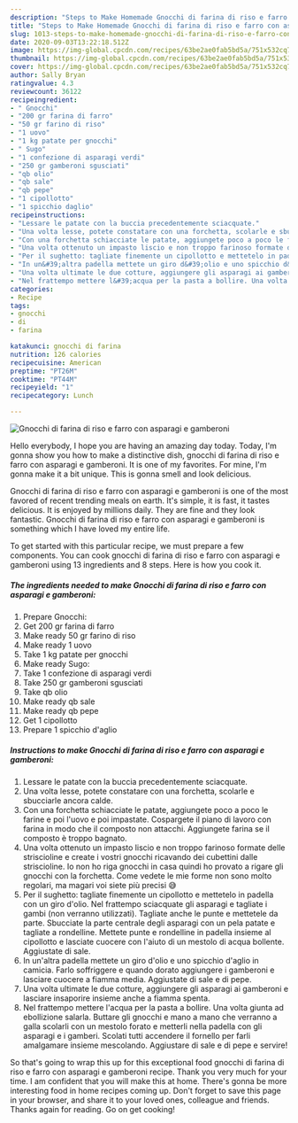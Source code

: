 ```yaml
---
description: "Steps to Make Homemade Gnocchi di farina di riso e farro con asparagi e gamberoni"
title: "Steps to Make Homemade Gnocchi di farina di riso e farro con asparagi e gamberoni"
slug: 1013-steps-to-make-homemade-gnocchi-di-farina-di-riso-e-farro-con-asparagi-e-gamberoni
date: 2020-09-03T13:22:18.512Z
image: https://img-global.cpcdn.com/recipes/63be2ae0fab5bd5a/751x532cq70/gnocchi-di-farina-di-riso-e-farro-con-asparagi-e-gamberoni-recipe-main-photo.jpg
thumbnail: https://img-global.cpcdn.com/recipes/63be2ae0fab5bd5a/751x532cq70/gnocchi-di-farina-di-riso-e-farro-con-asparagi-e-gamberoni-recipe-main-photo.jpg
cover: https://img-global.cpcdn.com/recipes/63be2ae0fab5bd5a/751x532cq70/gnocchi-di-farina-di-riso-e-farro-con-asparagi-e-gamberoni-recipe-main-photo.jpg
author: Sally Bryan
ratingvalue: 4.3
reviewcount: 36122
recipeingredient:
- " Gnocchi"
- "200 gr farina di farro"
- "50 gr farino di riso"
- "1 uovo"
- "1 kg patate per gnocchi"
- " Sugo"
- "1 confezione di asparagi verdi"
- "250 gr gamberoni sgusciati"
- "qb olio"
- "qb sale"
- "qb pepe"
- "1 cipollotto"
- "1 spicchio daglio"
recipeinstructions:
- "Lessare le patate con la buccia precedentemente sciacquate."
- "Una volta lesse, potete constatare con una forchetta, scolarle e sbucciarle ancora calde."
- "Con una forchetta schiacciate le patate, aggiungete poco a poco le farine e poi l&#39;uovo e poi impastate. Cospargete il piano di lavoro con farina in modo che il composto non attacchi. Aggiungete farina se il composto è troppo bagnato."
- "Una volta ottenuto un impasto liscio e non troppo farinoso formate delle striscioline e create i vostri gnocchi ricavando dei cubettini dalle striscioline. Io non ho riga gnocchi in casa quindi ho provato a rigare gli gnocchi con la forchetta. Come vedete le mie forme non sono molto regolari, ma magari voi siete più precisi 😅"
- "Per il sughetto: tagliate finemente un cipollotto e mettetelo in padella con un giro d&#39;olio. Nel frattempo sciacquate gli asparagi e tagliate i gambi (non verranno utilizzati). Tagliate anche le punte e mettetele da parte. Sbucciate la parte centrale degli asparagi con un pela patate e tagliate a rondelline. Mettete punte e rondelline in padella insieme al cipollotto e lasciate cuocere con l&#39;aiuto di un mestolo di acqua bollente. Aggiustate di sale."
- "In un&#39;altra padella mettete un giro d&#39;olio e uno spicchio d&#39;aglio in camicia. Farlo soffriggere e quando dorato aggiungere i gamberoni e lasciare cuocere a fiamma media. Aggiustate di sale e di pepe."
- "Una volta ultimate le due cotture, aggiungere gli asparagi ai gamberoni e lasciare insaporire insieme anche a fiamma spenta."
- "Nel frattempo mettere l&#39;acqua per la pasta a bollire. Una volta giunta ad ebollizione salarla. Buttare gli gnocchi e mano a mano che verranno a galla scolarli con un mestolo forato e metterli nella padella con gli asparagi e i gamberi. Scolati tutti accendere il fornello per farli amalgamare insieme mescolando. Aggiustare di sale e di pepe e servire!"
categories:
- Recipe
tags:
- gnocchi
- di
- farina

katakunci: gnocchi di farina 
nutrition: 126 calories
recipecuisine: American
preptime: "PT26M"
cooktime: "PT44M"
recipeyield: "1"
recipecategory: Lunch

---
```



![Gnocchi di farina di riso e farro con asparagi e gamberoni](https://img-global.cpcdn.com/recipes/63be2ae0fab5bd5a/751x532cq70/gnocchi-di-farina-di-riso-e-farro-con-asparagi-e-gamberoni-recipe-main-photo.jpg)

Hello everybody, I hope you are having an amazing day today. Today, I'm gonna show you how to make a distinctive dish, gnocchi di farina di riso e farro con asparagi e gamberoni. It is one of my favorites. For mine, I'm gonna make it a bit unique. This is gonna smell and look delicious.



Gnocchi di farina di riso e farro con asparagi e gamberoni is one of the most favored of recent trending meals on earth. It's simple, it is fast, it tastes delicious. It is enjoyed by millions daily. They are fine and they look fantastic. Gnocchi di farina di riso e farro con asparagi e gamberoni is something which I have loved my entire life.


To get started with this particular recipe, we must prepare a few components. You can cook gnocchi di farina di riso e farro con asparagi e gamberoni using 13 ingredients and 8 steps. Here is how you cook it.

<!--inarticleads1-->

##### The ingredients needed to make Gnocchi di farina di riso e farro con asparagi e gamberoni:

1. Prepare  Gnocchi:
1. Get 200 gr farina di farro
1. Make ready 50 gr farino di riso
1. Make ready 1 uovo
1. Take 1 kg patate per gnocchi
1. Make ready  Sugo:
1. Take 1 confezione di asparagi verdi
1. Take 250 gr gamberoni sgusciati
1. Take qb olio
1. Make ready qb sale
1. Make ready qb pepe
1. Get 1 cipollotto
1. Prepare 1 spicchio d&#39;aglio




<!--inarticleads2-->

##### Instructions to make Gnocchi di farina di riso e farro con asparagi e gamberoni:

1. Lessare le patate con la buccia precedentemente sciacquate.
1. Una volta lesse, potete constatare con una forchetta, scolarle e sbucciarle ancora calde.
1. Con una forchetta schiacciate le patate, aggiungete poco a poco le farine e poi l&#39;uovo e poi impastate. Cospargete il piano di lavoro con farina in modo che il composto non attacchi. Aggiungete farina se il composto è troppo bagnato.
1. Una volta ottenuto un impasto liscio e non troppo farinoso formate delle striscioline e create i vostri gnocchi ricavando dei cubettini dalle striscioline. Io non ho riga gnocchi in casa quindi ho provato a rigare gli gnocchi con la forchetta. Come vedete le mie forme non sono molto regolari, ma magari voi siete più precisi 😅
1. Per il sughetto: tagliate finemente un cipollotto e mettetelo in padella con un giro d&#39;olio. Nel frattempo sciacquate gli asparagi e tagliate i gambi (non verranno utilizzati). Tagliate anche le punte e mettetele da parte. Sbucciate la parte centrale degli asparagi con un pela patate e tagliate a rondelline. Mettete punte e rondelline in padella insieme al cipollotto e lasciate cuocere con l&#39;aiuto di un mestolo di acqua bollente. Aggiustate di sale.
1. In un&#39;altra padella mettete un giro d&#39;olio e uno spicchio d&#39;aglio in camicia. Farlo soffriggere e quando dorato aggiungere i gamberoni e lasciare cuocere a fiamma media. Aggiustate di sale e di pepe.
1. Una volta ultimate le due cotture, aggiungere gli asparagi ai gamberoni e lasciare insaporire insieme anche a fiamma spenta.
1. Nel frattempo mettere l&#39;acqua per la pasta a bollire. Una volta giunta ad ebollizione salarla. Buttare gli gnocchi e mano a mano che verranno a galla scolarli con un mestolo forato e metterli nella padella con gli asparagi e i gamberi. Scolati tutti accendere il fornello per farli amalgamare insieme mescolando. Aggiustare di sale e di pepe e servire!




So that's going to wrap this up for this exceptional food gnocchi di farina di riso e farro con asparagi e gamberoni recipe. Thank you very much for your time. I am confident that you will make this at home. There's gonna be more interesting food in home recipes coming up. Don't forget to save this page in your browser, and share it to your loved ones, colleague and friends. Thanks again for reading. Go on get cooking!
